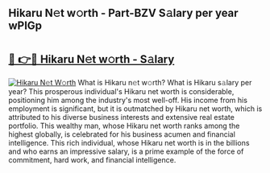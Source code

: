 ## Hikaru N𝚎t w𝚘rth - Part-BZV S𝚊lary per year wPIGp

# <h2><a href="http://gc1z56x.nevu.top/?p=Hikaru">🔗 👉🔴 Hikaru N𝚎t w𝚘rth - S𝚊lary</a></h2>

[![Hikaru N𝚎t W𝚘rth](https://i.imgur.com/Oavwk0R.jpeg)](http://gc1z56x.nevu.top/?p=Hikaru)
What is Hikaru n𝚎t w𝚘rth? What is Hikaru s𝚊lary per year?
This prosperous individual's Hikaru net worth is considerable, positioning him among the industry's most well-off. His income from his employment is significant, but it is outmatched by Hikaru net worth, which is attributed to his diverse business interests and extensive real estate portfolio. This wealthy man, whose Hikaru net worth ranks among the highest globally, is celebrated for his business acumen and financial intelligence. This rich individual, whose Hikaru net worth is in the billions and who earns an impressive salary, is a prime example of the force of commitment, hard work, and financial intelligence.
